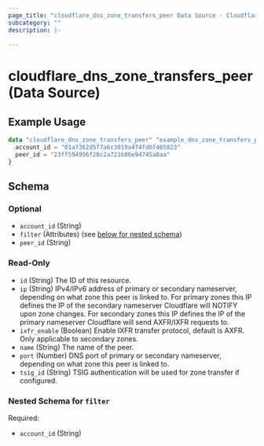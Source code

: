 ```yaml
---
page_title: "cloudflare_dns_zone_transfers_peer Data Source - Cloudflare"
subcategory: ""
description: |-
  
---
```


# cloudflare_dns_zone_transfers_peer (Data Source)



## Example Usage

```terraform
data "cloudflare_dns_zone_transfers_peer" "example_dns_zone_transfers_peer" {
  account_id = "01a7362d577a6c3019a474fd6f485823"
  peer_id = "23ff594956f20c2a721606e94745a8aa"
}
```

<!-- schema generated by tfplugindocs -->
## Schema

### Optional

- `account_id` (String)
- `filter` (Attributes) (see [below for nested schema](#nestedatt--filter))
- `peer_id` (String)

### Read-Only

- `id` (String) The ID of this resource.
- `ip` (String) IPv4/IPv6 address of primary or secondary nameserver, depending on what zone this peer is linked to. For primary zones this IP defines the IP of the secondary nameserver Cloudflare will NOTIFY upon zone changes. For secondary zones this IP defines the IP of the primary nameserver Cloudflare will send AXFR/IXFR requests to.
- `ixfr_enable` (Boolean) Enable IXFR transfer protocol, default is AXFR. Only applicable to secondary zones.
- `name` (String) The name of the peer.
- `port` (Number) DNS port of primary or secondary nameserver, depending on what zone this peer is linked to.
- `tsig_id` (String) TSIG authentication will be used for zone transfer if configured.

<a id="nestedatt--filter"></a>
### Nested Schema for `filter`

Required:

- `account_id` (String)


